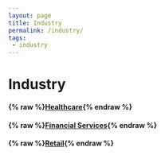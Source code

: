 ```yaml
---
layout: page
title: Industry
permalink: /industry/
tags:
 - industry
---
```


# Industry

<!-- Not implemented -->
<!-- #### {% raw %}[Financial Services](financial-services){% endraw %} -->

#### {% raw %}[Healthcare](healthcare){% endraw %}
#### {% raw %}[Financial Services](financialservices){% endraw %}
#### {% raw %}[Retail](retail){% endraw %}

<!-- Not implemented -->
<!-- #### {% raw %}[Retail](retail){% endraw %} -->
